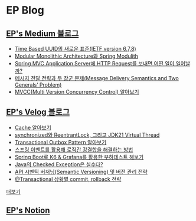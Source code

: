 
# EP Blog
## [EP's Medium 블로그](https://medium.com/@eastperson)
- [Time Based UUID의 새로운 표준(IETF version 6,7,8)](https://eastperson.medium.com/time-based-uuid의-새로운-표준-ieft-version-6-7-8-0924b325c2db)
- [Modular Monolithic Architecture와 Spring Modulith](https://monday9pm.com/modular-architecture와-spring-modulith-43b6709b2937)
- [Spring MVC Application Server에 HTTP Request를 보내면 어떤 일이 일어날까?](https://monday9pm.com/spring-mvc에-http-request를-보내면-어떤-일이-일어날까-80467f8bc486)
- [메시지 전달 전략과 두 장군 문제(Message Delivery Semantics and Two Generals’ Problem)](https://monday9pm.com/메시지-전달-전략과-두-장군-문제-message-delivery-semantics-and-two-generals-problem-f8f1c7646c0b)
- [MVCC(Multi Version Concurrency Control) 알아보기](https://monday9pm.com/mvcc-multi-version-concurrency-control-알아보기-e4102cd97e59)

## [EP's Velog 블로그](https://velog.io/@eastperson)
- [Cache 알아보기](https://velog.io/@eastperson/Cache-%EC%95%8C%EC%95%84%EB%B3%B4%EA%B8%B0)
- [synchronized와 ReentrantLock, 그리고 JDK21 Virtual Thread
](https://velog.io/@eastperson/synchronized%EC%99%80-ReentrantLock-%EA%B7%B8%EB%A6%AC%EA%B3%A0-JDK-21-Virtual-Thread)
- [Transactional Outbox Pattern 알아보기](https://velog.io/@eastperson/Transaction-Outbox-Pattern-%EC%95%8C%EC%95%84%EB%B3%B4%EA%B8%B0)
- [스프링 이벤트를 활용해 로직간 강결합을 해결하는 방법](https://velog.io/@eastperson/%EC%8A%A4%ED%94%84%EB%A7%81-%EC%9D%B4%EB%B2%A4%ED%8A%B8%EB%A5%BC-%ED%99%9C%EC%9A%A9%ED%95%B4-%EB%A1%9C%EC%A7%81%EA%B0%84-%EA%B0%95%EA%B2%B0%ED%95%A9%EC%9D%84-%ED%95%B4%EA%B2%B0%ED%95%98%EB%8A%94-%EB%B0%A9%EB%B2%95)
- [Spring Boot로 K6 & Grafana를 활용한 부하테스트 해보기](https://velog.io/@eastperson/Spring-Boot-%ED%99%98%EA%B2%BD%EC%97%90%EC%84%9C-K6-Grafana%EB%A5%BC-%ED%99%9C%EC%9A%A9%ED%95%9C-%EB%B6%80%ED%95%98%ED%85%8C%EC%8A%A4%ED%8A%B8-%ED%95%B4%EB%B3%B4%EA%B8%B0)
- [Java의 Checked Exception은 실수다?](https://velog.io/@eastperson/Java%EC%9D%98-Checked-Exception%EC%9D%80-%EC%8B%A4%EC%88%98%EB%8B%A4-83omm70j)
- [API 시멘틱 버저닝(Semantic Versioning) 및 버전 관리 전략](https://velog.io/@eastperson/API-%EB%B2%84%EC%A0%80%EB%8B%9D-%EC%A0%84%EB%9E%B5)
- [@Transactional 상황별 commit, rollback 전략](https://velog.io/@eastperson/Transactional-%EC%83%81%ED%99%A9%EB%B3%84-commit-rollback-%EC%A0%84%EB%9E%B5)

[더보기](https://velog.io/@eastperson/posts)

 ## [EP's Notion](https://www.notion.so/75f974cdc87f4e18aabe800f57e8af0b)
